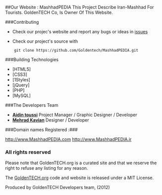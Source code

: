 ##Our Website : MashhadPEDIA
This Project Describe Iran-Mashhad For Tourists. GoldenTECH Co, Is Owner Of This Website.


###Contributing

* Check our projec's website and report any bugs or ideas in [issues](https://github.com/Goldentech/MashhadPEDIA/issues)

* Check our project's source with
```
    git clone https://github.com/Goldentech/MashhadPEDIA.git
```


###Building Technologies
* [HTML5]
* [CSS3]
* [1Styles]
* [jQuery]
* [PHP]
* [MySQL]


###The Developers Team
* [**Aidin toussi**](http://github.com/Aidin-toussi) Project Manager / Graphic Designer / Developer
* [**Mehrad Kavian**](https://github.com/MKDesign) Designer / Developer

###Domain names Registered :###

http://www.MashhadPEDIA.com
http://www.MashhadPEDIA.ir

### All rights reserved ###
Please note that GoldenTECH.org is a curated site and that we reserve the right to refuse any listing for any reason.

The [GoldenTECH.org](http://GoldenTECH.org) code and website is released under a MIT License.

Produced by GoldenTECH Developers team, (2012)
